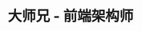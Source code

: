 ---
title: 大师兄 - 前端架构师
hero:
  title: 大师兄
  desc: 从计算机基础到前端架构，需要系统的学习
  actions:
    - text: 快速学习 →
      link: /深入浅出计算机组成原理
features:
  - icon: /computer.png
    title: 计算机基础
    desc: 计算机基础知识汇总了包括数据结构与算法、数学、操作系统、计算机组成原理、计算机网络、软件工程在内的常用计算机科学知识，以帮你快速建立对计算机科学的大局观。
  - icon: /frontend.png
    title: 前端开发
    desc: 前端工程师，从初级工程师到架构师，不仅要综合运用 HTML、JavaScript、CSS 完成任何界面和交互需求，还对架构能力、工程和软技能要求很高。
  - icon: engine.png
    title: 架构师
    desc: 软件架构师要对软件工程的执行结果负责，成长为高级架构师需要 10 年以上时间，其典型特征是“创造新的架构模式”，高级架构师能够创造新的架构模式，开创新的技术潮流。
---